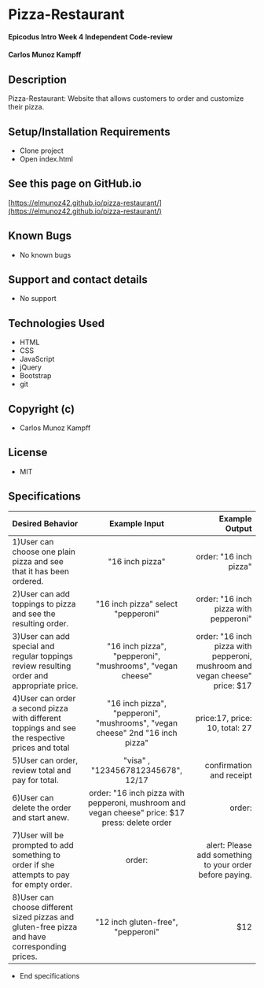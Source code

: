 # Pizza-Restaurant

#### Epicodus Intro Week 4 Independent Code-review

#### Carlos Munoz Kampff

## Description

Pizza-Restaurant: Website that allows customers to order and customize their pizza.

## Setup/Installation Requirements
* Clone project
* Open index.html

## See this page on GitHub.io
[https://elmunoz42.github.io/pizza-restaurant/](https://elmunoz42.github.io/pizza-restaurant/)

## Known Bugs
* No known bugs

## Support and contact details
* No support

## Technologies Used
* HTML
* CSS
* JavaScript
* jQuery
* Bootstrap
* git

## Copyright (c)
* Carlos Munoz Kampff

## License
* MIT

## Specifications
|Desired Behavior | Example Input | Example Output |
|:-----------------|:--------------:|---------------:|
|1)User can choose one plain pizza and see that it has been ordered.| "16 inch pizza"  | order: "16 inch pizza"|
|2)User can add toppings to pizza and see the resulting order.| "16 inch pizza" select "pepperoni"| order: "16 inch pizza with pepperoni" |
|3)User can add special and regular toppings review resulting order and appropriate price.| "16 inch pizza", "pepperoni", "mushrooms", "vegan cheese"| order: "16 inch pizza with pepperoni, mushroom and vegan cheese" price: $17 |
|4)User can order a second pizza with different toppings and see the respective prices and total| "16 inch pizza", "pepperoni", "mushrooms", "vegan cheese" 2nd "16 inch pizza"| price:17, price: 10, total: 27|
|5)User can order, review total and pay for total. | "visa" , "1234567812345678", 12/17 | confirmation and receipt|
|6)User can delete the order and start anew. | order: "16 inch pizza with pepperoni, mushroom and vegan cheese" price: $17 press: delete order | order: <empty>|
|7)User will be prompted to add something to order if she attempts to pay for empty order.| order: <empty> | alert: Please add something to your order before paying.|
|8)User can choose different sized pizzas and gluten-free pizza and have corresponding prices.| "12 inch gluten-free", "pepperoni" | $12 |







* End specifications
